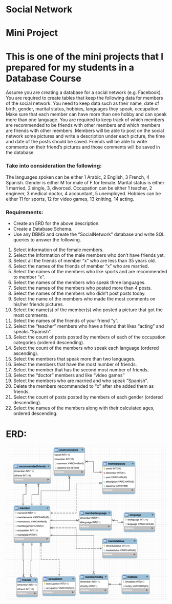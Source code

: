 # Social Network
# Mini Project
# This is one of the mini projects that I prepared  for my  students in a Database Course 
Assume you are creating a database for a social network (e.g. Facebook). You are required to create tables that keep the following data for members of the social network. You need to keep data such as their name, date of birth, gender, marital status, hobbies, languages they speak, occupation. Make sure that each member can have more than one hobby and can speak more than one language.
You are required to keep track of which members are recommended to be friends with other members and which members are friends with other members.
Members will be able to post on the social network some pictures and write a description under each picture, the time and date of the posts should be saved. Friends will be able to write comments on their friend’s pictures and those comments will be saved in the database.
### Take into consideration the following:
 The languages spoken can be either 1 Arabic, 2 English, 3 French, 4 Spanish.
Gender is either M for male of F for female.
Marital status is either 1 married, 2 single, 3, divorced.
Occupation can be either 1 teacher, 2 engineer, 3 medical doctor, 4 accountant, 5 unemployed.
Hobbies can be either 11 for sports, 12 for video games, 13 knitting, 14 acting.

### Requirements:
-	Create an ERD for the above description.
-	Create a Database Schema.
-	Use any DBMS and create the “SocialNetwork” database and write SQL queries to answer the following.
1.	Select information of the female members.
2.	Select the information of the male members who don’t have friends yet.
3.	Select all the friends of member “x” who are less than 35 years old.
4.	Select the names of the friends of member “x” who are married.
5.	Select the names of the members who like sports and are recommended to member “x”.
6.	Select the names of the members who speak three languages.
7.	Select the names of the members who posted more than 4 posts.
8.	Select the names of the members who didn’t post posts today.
9.	Select the name of the members who made the most comments on his/her friends pictures.
10.	Select the name(s) of the member(s) who posted a picture that got the most comments.
11.	Select the names of the friends of your friend “y”.
12.	Select the “teacher” members who have a friend that likes “acting” and speaks “Spanish”.
13.	Select the count of posts posted by members of each of the occupation categories (ordered descending).
14.	Select the count of the members who speak each language (ordered ascending).
15.	Select the members that speak more than two languages.
16.	Select the members that have the most number of friends.
17.	Select the member that has the second most number of friends.
18.	Select the “doctor” members and like “video games”
19.	Select the members who are married and who speak “Spanish”.
20.	Delete the members recommended to “x” after she added them as friends.
21.	Select the count of posts posted by members of each gender (ordered descending).
22.	Select the names of the members along with their calculated ages, ordered descending.

# ERD:

![Screenshot](ERD.png)
